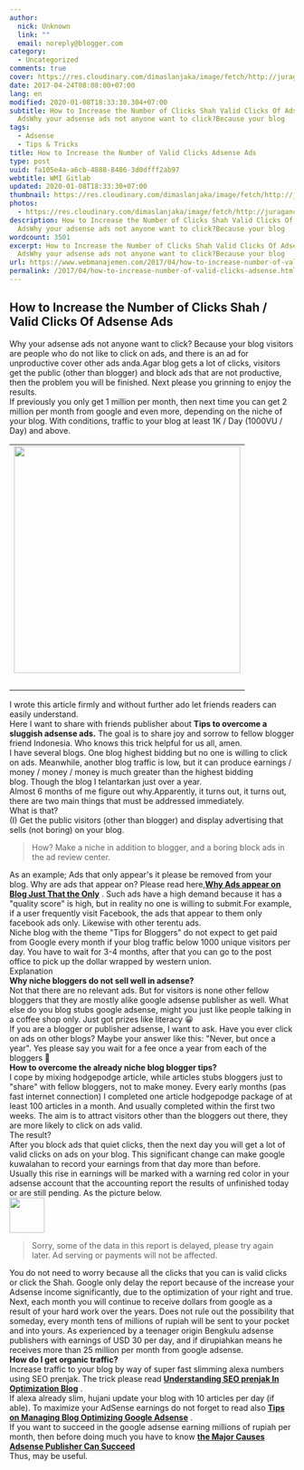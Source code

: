 ```yaml
---
author:
  nick: Unknown
  link: ""
  email: noreply@blogger.com
category:
  - Uncategorized
comments: true
cover: https://res.cloudinary.com/dimaslanjaka/image/fetch/http://juragancipir.com/wp-content/uploads/2013/12/Halo-adsense-300x300.jpg
date: 2017-04-24T08:08:00+07:00
lang: en
modified: 2020-01-08T18:33:30.304+07:00
subtitle: How to Increase the Number of Clicks Shah Valid Clicks Of Adsense
  AdsWhy your adsense ads not anyone want to click?Because your blog
tags:
  - Adsense
  - Tips & Tricks
title: How to Increase the Number of Valid Clicks Adsense Ads
type: post
uuid: fa105e4a-a6cb-4888-8486-3d0dfff2ab97
webtitle: WMI Gitlab
updated: 2020-01-08T18:33:30+07:00
thumbnail: https://res.cloudinary.com/dimaslanjaka/image/fetch/http://juragancipir.com/wp-content/uploads/2013/12/Halo-adsense-300x300.jpg
photos:
  - https://res.cloudinary.com/dimaslanjaka/image/fetch/http://juragancipir.com/wp-content/uploads/2013/12/Halo-adsense-300x300.jpg
description: How to Increase the Number of Clicks Shah Valid Clicks Of Adsense
  AdsWhy your adsense ads not anyone want to click?Because your blog
wordcount: 3501
excerpt: How to Increase the Number of Clicks Shah Valid Clicks Of Adsense
  AdsWhy your adsense ads not anyone want to click?Because your blog
url: https://www.webmanajemen.com/2017/04/how-to-increase-number-of-valid-clicks-adsense.html
permalink: /2017/04/how-to-increase-number-of-valid-clicks-adsense.html
---
```


<div dir="ltr" trbidi="on"><h2>How to Increase the Number of Clicks Shah / Valid Clicks Of Adsense Ads</h2><div><span class="notranslate">Why your adsense ads not anyone want to click?</span><span>&nbsp;</span><span class="notranslate">Because your blog visitors are people who do not like to click on ads, and there is an ad for unproductive cover other ads anda.Agar blog gets a lot of clicks, visitors get the public (other than blogger) and block ads that are not productive, then the problem you will be finished.</span><span>&nbsp;</span><span class="notranslate">Next please you grinning to enjoy the results.</span><span></span><br><div><span class="notranslate">If previously you only get 1 million per month, then next time you can get 2 million per month from google and even more, depending on the niche of your blog.</span>&nbsp;<span class="notranslate">With conditions, traffic to your blog at least 1K / Day (1000VU / Day) and above.</span></div><table cellpadding="0" cellspacing="0" class="amp-wp-inline-e8473eaef17a742db2044c0d823a7b28"><tbody><tr><td class="amp-wp-inline-2f0158eb062d1ac553a7edcb8a744628"><img alt="" class="amp-wp-enforced-sizes i-amphtml-element i-amphtml-layout-responsive i-amphtml-layout-size-defined i-amphtml-layout" height="400" sizes="(min-width: 400px) 400px, 100vw" src="https://res.cloudinary.com/dimaslanjaka/image/fetch/http://juragancipir.com/wp-content/uploads/2013/12/Halo-adsense-300x300.jpg"><img alt="" class="i-amphtml-fill-content i-amphtml-replaced-content" src="https://res.cloudinary.com/dimaslanjaka/image/fetch/http://juragancipir.com/wp-content/uploads/2013/12/Halo-adsense-300x300.jpg"><br><div class="quads-location quads-ad4" id="quads-ad4"></div></td></tr><tr><td class="amp-wp-inline-2f0158eb062d1ac553a7edcb8a744628"><br></td></tr></tbody></table><div><span class="notranslate">I wrote this article firmly and without further ado let friends readers can easily understand.</span></div><div><span class="notranslate">Here I want to share with friends publisher about&nbsp;<b>Tips to overcome a sluggish adsense ads.</b></span>&nbsp;<span class="notranslate">The goal is to share joy and sorrow to fellow blogger friend Indonesia.</span>&nbsp;<span class="notranslate">Who knows this trick helpful for us all, amen.</span></div><div><span class="notranslate">I have several blogs.</span>&nbsp;<span class="notranslate">One blog highest bidding but no one is willing to click on ads.</span>&nbsp;<span class="notranslate">Meanwhile, another blog traffic is low, but it can produce earnings / money / money / money is much greater than the highest bidding blog.</span>&nbsp;<span class="notranslate">Though the blog I telantarkan just over a year.</span></div><div><span class="notranslate">Almost 6 months of me figure out why.</span><span class="notranslate">Apparently, it turns out, it turns out, there are two main things that must be addressed immediately.</span></div><div><span class="notranslate"><span class="amp-wp-inline-e83b3001d8045eddbc5ff9e9b885e24e">What is that?</span></span><br><span class="notranslate">(I) Get the public visitors (other than blogger) and display advertising that sells (not boring) on ​​your blog.</span></div><blockquote><div><span class="notranslate">How?</span>&nbsp;<span class="notranslate">Make a niche in addition to blogger, and a boring block ads in the ad review center.</span></div></blockquote><div><span class="notranslate">As an example;</span>&nbsp;<span class="notranslate">Ads that only appear's it please be removed from your blog.</span>&nbsp;<span class="notranslate">Why are ads that appear on?</span>&nbsp;<span class="notranslate">Please read here,<b><a href="/search?q=Why%20Ads%20appear%20on%20Blog%20Just%20That%20the%20Only" target="_blank">Why Ads appear on Blog Just That the Only</a></b>&nbsp;.</span>&nbsp;<span class="notranslate">Such ads have a high demand because it has a "quality score" is high, but in reality no one is willing to submit.</span><span class="notranslate">For example, if a user frequently visit Facebook, the ads that appear to them only facebook ads only.</span>&nbsp;<span class="notranslate">Likewise with other terentu ads.</span></div><div><span class="notranslate">Niche blog with the theme "Tips for Bloggers" do not expect to get paid from Google every month if your blog traffic below 1000 unique visitors per day.</span>&nbsp;<span class="notranslate">You have to wait for 3-4 months, after that you can go to the post office to pick up the dollar wrapped by western union.</span></div><div><span class="notranslate"><span class="amp-wp-inline-e83b3001d8045eddbc5ff9e9b885e24e">Explanation</span></span><br><span class="notranslate"><b>Why niche bloggers do not sell well in adsense?</b></span><br><span class="notranslate">Not that there are no relevant ads.</span>&nbsp;<span class="notranslate">But for visitors is none other fellow bloggers that they are mostly alike google adsense publisher as well.</span>&nbsp;<span class="notranslate">What else do you blog stubs google adsense, might you just like people talking in a coffee shop only.</span>&nbsp;<span class="notranslate">Just got prizes like literacy 😀</span></div><div class="quads-location quads-ad2" id="quads-ad2"></div><div><span class="notranslate">If you are a blogger or publisher adsense, I want to ask.</span>&nbsp;<span class="notranslate">Have you ever click on ads on other blogs?</span>&nbsp;<span class="notranslate">Maybe your answer like this: "Never, but once a year".</span>&nbsp;<span class="notranslate">Yes please say you wait for a fee once a year from each of the bloggers 🙂</span></div><div><span class="notranslate"><b>How to overcome the already niche blog blogger tips?</b></span><br><span class="notranslate">I cope by mixing hodgepodge article, while articles stubs bloggers just to "share" with fellow bloggers, not to make money.</span>&nbsp;<span class="notranslate">Every early months (pas fast internet connection) I completed one article hodgepodge package of at least 100 articles in a month.</span>&nbsp;<span class="notranslate">And usually completed within the first two weeks.</span>&nbsp;<span class="notranslate">The aim is to attract visitors other than the bloggers out there, they are more likely to click on ads valid.</span></div><div><span class="notranslate"><span class="amp-wp-inline-e83b3001d8045eddbc5ff9e9b885e24e">The result?</span></span><br><span class="notranslate">After you block ads that quiet clicks, then the next day you will get a lot of valid clicks on ads on your blog.</span>&nbsp;<span class="notranslate">This significant change can make google kuwalahan to record your earnings from that day more than before.</span></div><div><span class="notranslate">Usually this rise in earnings will be marked with a warning red color in your adsense account that the accounting report the results of unfinished today or are still pending.</span>&nbsp;<span class="notranslate">As the picture below.</span></div><div class="amp-wp-inline-4e7cf9905a12cc7ecb45883ae68f08db"><img alt="" class="amp-wp-enforced-sizes i-amphtml-element i-amphtml-layout-responsive i-amphtml-layout-size-defined i-amphtml-layout" height="62" sizes="(min-width: 400px) 400px, 100vw" src="https://res.cloudinary.com/dimaslanjaka/image/fetch/http://juragancipir.com/wp-content/uploads/2013/12/Laporan-AdSense-Tertunda-300x48.png"><i-amphtml-sizer></i-amphtml-sizer><img alt="" class="i-amphtml-fill-content i-amphtml-replaced-content" src="https://res.cloudinary.com/dimaslanjaka/image/fetch/http://juragancipir.com/wp-content/uploads/2013/12/Laporan-AdSense-Tertunda-300x48.png"></div><blockquote><div class="amp-wp-inline-0f943abe4c9317fc9576dd0488905272"><span class="notranslate"><span class="amp-wp-inline-cfe5779f64fce38d0524aa17a4d1e8d3">Sorry, some of the data in this report is delayed, please try again later.</span></span>&nbsp;<span class="notranslate"><span class="amp-wp-inline-cfe5779f64fce38d0524aa17a4d1e8d3">Ad serving or payments will not be affected.</span></span></div></blockquote><div><span class="notranslate">You do not need to worry because all the clicks that you can is valid clicks or click the Shah.</span>&nbsp;<span class="notranslate">Google only delay the report because of the increase your Adsense income significantly, due to the optimization of your right and true.</span></div><div><span class="notranslate">Next, each month you will continue to receive dollars from google as a result of your hard work over the years.</span>&nbsp;<span class="notranslate">Does not rule out the possibility that someday, every month tens of millions of rupiah will be sent to your pocket and into yours.</span>&nbsp;<span class="notranslate">As experienced by a teenager origin Bengkulu adsense publishers with earnings of USD 30 per day, and if dirupiahkan means he receives more than 25 million per month from google adsense.</span></div><div><span class="notranslate"><b>How do I get organic traffic?</b></span><br><span class="notranslate">Increase traffic to your blog by way of super fast slimming alexa numbers using SEO prenjak.</span>&nbsp;<span class="notranslate">The trick please read&nbsp;<a href="/search?q=Understanding%20SEO%20prenjak%20In%20Optimization%20Blog" target="_blank"><b>Understanding SEO prenjak In Optimization Blog</b></a>&nbsp;.</span></div><div><span class="notranslate">If alexa already slim, hujani update your blog with 10 articles per day (if able).</span>&nbsp;<span class="notranslate">To maximize your AdSense earnings do not forget to read also&nbsp;<b><a href="/search?q=Tips%20on%20Managing%20Blog%20Optimizing%20Google%20Adsense" target="_blank">Tips on Managing Blog Optimizing Google Adsense</a></b>&nbsp;.</span></div><div><span class="notranslate">If you want to succeed in the google adsense earning millions of rupiah per month, then before doing much you have to know&nbsp;<b><a href="/search?q=the%20Major%20Causes%20Adsense%20Publisher%20Can%20Succeed" target="_blank">the Major Causes Adsense Publisher Can Succeed</a></b></span></div><div><span class="notranslate">Thus, may be useful.</span></div></div></div>